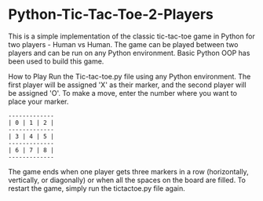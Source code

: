 # Python-Tic-Tac-Toe-2-Players
This is a simple implementation of the classic tic-tac-toe game in Python for two players - Human vs Human. The game can be played between two players and can be run on any Python environment. Basic Python OOP has been used to build this game.

How to Play
Run the Tic-tac-toe.py file using any Python environment.
The first player will be assigned 'X' as their marker, and the second player will be assigned 'O'.
To make a move, enter the number where you want to place your marker.
```
-------------
| 0 | 1 | 2 |
-------------
| 3 | 4 | 5 |
-------------
| 6 | 7 | 8 |
-------------
```
The game ends when one player gets three markers in a row (horizontally, vertically, or diagonally) or when all the spaces on the board are filled.
To restart the game, simply run the tictactoe.py file again.
